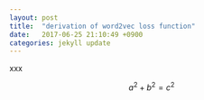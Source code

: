 ```yaml
---
layout: post
title:  "derivation of word2vec loss function"
date:   2017-06-25 21:10:49 +0900
categories: jekyll update
---
```

xxx

$$a^2 + b^2 = c^2$$
